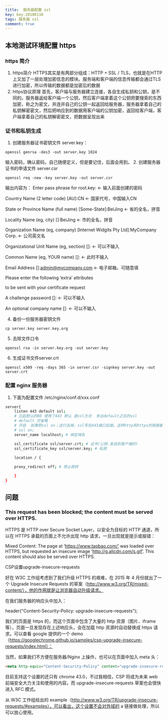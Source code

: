 ```yaml
---
title:  服务器配置 ssl
key: key-20180110
tags: 服务器 ssl
comment: true
---
```


## 本地测试环境配置 https

### https 简介
1. https简介
HTTPS其实是有两部分组成：HTTP + SSL / TLS，也就是在HTTP上又加了一层处理加密信息的模块。服务端和客户端的信息传输都会通过TLS进行加密，所以传输的数据都是加密后的数据
2. https协议原理
首先，客户端与服务器建立连接，各自生成私钥和公钥，是不同的。服务器返给客户端一个公钥，然后客户端拿着这个公钥把要搜索的东西加密，称之为密文，并连并自己的公钥一起返回给服务器，服务器拿着自己的私钥解密密文，然后把响应到的数据用客户端的公钥加密，返回给客户端，客户端拿着自己的私钥解密密文，把数据呈现出来

### 证书和私钥生成

1. 创建服务器证书密钥文件 server.key：

`openssl genrsa -des3 -out server.key 1024`

输入密码，确认密码，自己随便定义，但是要记住，后面会用到。
2. 创建服务器证书的申请文件 server.csr

`openssl req -new -key server.key -out server.csr`

输出内容为：
Enter pass phrase for root.key: ← 输入前面创建的密码 

Country Name (2 letter code) [AU]:CN ← 国家代号，中国输入CN 

State or Province Name (full name) [Some-State]:BeiJing ← 省的全名，拼音 

Locality Name (eg, city) []:BeiJing ← 市的全名，拼音 

Organization Name (eg, company) [Internet Widgits Pty Ltd]:MyCompany Corp. ← 公司英文名 

Organizational Unit Name (eg, section) []: ← 可以不输入 

Common Name (eg, YOUR name) []: ← 此时不输入 

Email Address []:admin@mycompany.com ← 电子邮箱，可随意填

Please enter the following ‘extra’ attributes 

to be sent with your certificate request 

A challenge password []: ← 可以不输入 

An optional company name []: ← 可以不输入

4. 备份一份服务器密钥文件

`cp server.key server.key.org`

5. 去除文件口令

`openssl rsa -in server.key.org -out server.key`

6. 生成证书文件server.crt

`openssl x509 -req -days 365 -in server.csr -signkey server.key -out server.crt`

### 配置 nginx 服务器

1. 下面为配置文件 /etc/nginx/conf.d/xxx.conf

```bash
server{
    listen 443 default ssl;  
    # 比起默认的80 使用了443 默认 是ssl方式  多出default之后的ssl
    # default 可省略
    # 开启  如果把ssl on；这行去掉，ssl写在443端口后面。这样http和https的链接都可以用
    # ssl on;
    server_name localhost; # 绑定域名

    ssl_certificate ssl/server.crt; # 证书(公钥.发送到客户端的)
    ssl_certificate_key ssl/server.key; # 私钥
    
    location / {

    proxy_redirect off; # 禁止跳转

    }        
}
```

## 问题

### This request has been blocked; the content must be served over HTTPS.

HTTPS 是 HTTP over Secure Socket Layer，以安全为目标的 HTTP 通道，所以在 HTTPS 承载的页面上不允许出现 http 请求，一旦出现就是提示或报错：

Mixed Content: The page at ‘https://www.taobao.com/‘ was loaded over HTTPS, but requested an insecure image ‘http://g.alicdn.com/s.gif’. This content should also be served over HTTPS.

CSP设置upgrade-insecure-requests

好在 W3C 工作组考虑到了我们升级 HTTPS 的艰难，在 2015 年 4 月份就出了一个 Upgrade Insecure Requests 的草案（http://www.w3.org/TR/mixed-content/），他的作用就是让浏览器自动升级请求。

在我们服务器的响应头中加入：

header("Content-Security-Policy: upgrade-insecure-requests");

我们的页面是 https 的，而这个页面中包含了大量的 http 资源（图片、iframe等），页面一旦发现存在上述响应头，会在加载 http 资源时自动替换成 https 请求。可以查看 google 提供的一个 demo（https://googlechrome.github.io/samples/csp-upgrade-insecure-requests/index.html）：

当然，如果我们不方便在服务器/Nginx 上操作，也可以在页面中加入 meta 头：

```html
<meta http-equiv="Content-Security-Policy" content="upgrade-insecure-requests" />
```

目前支持这个设置的还只有 chrome 43.0，不过我相信，CSP 将成为未来 web 前端安全大力关注和使用的内容。而 upgrade-insecure-requests 草案也会很快进入 RFC 模式。

从 W3C 工作组给出的 example（http://www.w3.org/TR/upgrade-insecure-requests/#examples），可以看出，这个设置不会对外域的 a 链接做处理，所以可以放心使用。
